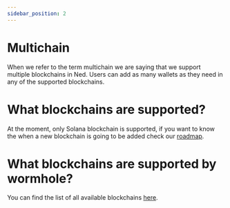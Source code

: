 ```yaml
---
sidebar_position: 2
---
```


# Multichain

When we refer to the term multichain we are saying that we support multiple
blockchains in Ned. Users can add as many wallets as they need in any of the
supported blockchains.

# What blockchains are supported?

At the moment, only Solana blockchain is supported, if you want to know the when
a new blockchain is going to be added check our
[roadmap](https://trello.com/b/AK2e79wa/ned-roadmap).

# What blockchains are supported by wormhole?

You can find the list of all available blockchains
[here](https://wormhole.com/network/).

